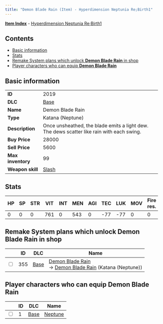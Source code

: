 ```yaml
---
title: "Demon Blade Rain (Item) - Hyperdimension Neptunia Re;Birth1"
---
```


[**Item Index**](/neptunia/rb1/item/index.html) - [Hyperdimension Neptunia Re;Birth1](/neptunia/rb1)

## Contents

- [Basic information](#basic-information)
- [Stats](#stats)
- [Remake System plans which unlock **Demon Blade Rain** in shop](#remake-system-plans-which-unlock-demon-blade-rain-in-shop)
- [Player characters who can equip **Demon Blade Rain**](#player-characters-who-can-equip-demon-blade-rain)

## Basic information

|   |   |
| -- | -- |
| **ID** | 2019 |
| **DLC** | [Base](/neptunia/rb1/dlc/1-base.html) |
| **Name** | Demon Blade Rain |
| **Type** | Katana (Neptune) |
| **Description** | Once unsheathed, the blade emits a light dew. The dews scatter like rain with each swing. |
| **Buy Price** | 28000 |
| **Sell Price** | 5600 |
| **Max inventory** | 99 |
| **Weapon skill** | [Slash](/neptunia/rb1/skill/1-2-slash.html) |

## Stats

| HP | SP | STR | VIT | INT | MEN | AGI | TEC | LUK | MOV | Fire res. | Ice res. | Wind res. | Lightning res. |
| -- | -- | --- | --- | --- | --- | --- | --- | --- | --- | --------- | -------- | --------- | -------------- |
| 0 | 0 | 0 | 761 | 0 | 543 | 0 | -77 | -77 | 0 | 0 | 0 | 0 | 0 |

## Remake System plans which unlock **Demon Blade Rain** in shop

|    | ID | DLC | Name |
| -- | -- | --- | ---- |
| <input type="checkbox" id="rb1-remake-1-355" class="trackbox" /> | 355 | [Base](/neptunia/rb1/dlc/1-base.html) | [Demon Blade Rain](/neptunia/rb1/remake/1-355-demon-blade-rain.html)<br />→ [Demon Blade Rain](/neptunia/rb1/item/1-2019-demon-blade-rain.html) (Katana (Neptune)) |

## Player characters who can equip **Demon Blade Rain**

|    | ID | DLC | Name |
| -- | -- | --- | ---- |
| <input type="checkbox" id="rb1-player-1-1" class="trackbox" /> | 1 | [Base](/neptunia/rb1/dlc/1-base.html) | [Neptune](/neptunia/rb1/player/1-1-neptune.html) |